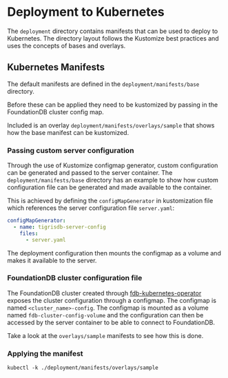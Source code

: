 # Deployment to Kubernetes

The `deployment` directory contains manifests that can be used to deploy to
Kubernetes. The directory layout follows the Kustomize best practices and uses
the concepts of bases and overlays.

## Kubernetes Manifests

The default manifests are defined in the `deployment/manifests/base`
directory.

Before these can be applied they need to be kustomized by passing in the
FoundationDB cluster config map.

Included is an overlay `deployment/manifests/overlays/sample` that shows how the
base manifest can be kustomized.

### Passing custom server configuration

Through the use of Kustomize configmap generator, custom configuration can be
generated and passed to the server container. The `deployment/manifests/base`
directory has an example to show how custom configuration file can be generated
and made available to the container.

This is achieved by defining the `configMapGenerator` in kustomization file
which references the server configuration file `server.yaml`:

```yaml
configMapGenerator:
  - name: tigrisdb-server-config
    files:
      - server.yaml
```

The deployment configuration then mounts the configmap as a volume and makes it
available to the server.

### FoundationDB cluster configuration file

The FoundationDB cluster created
through [fdb-kubernetes-operator](https://github.com/FoundationDB/fdb-kubernetes-operator)
exposes the cluster configuration through a configmap. The configmap is named
`<cluster_name>-config`. The configmap is mounted as a volume named
`fdb-cluster-config-volume` and the configuration can then be accessed by the
server container to be able to connect to FoundationDB.

Take a look at the `overlays/sample` manifests to see how this is done.

### Applying the manifest

```shell
kubectl -k ./deployment/manifests/overlays/sample
```
